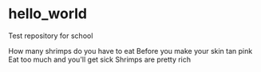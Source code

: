 # hello_world
Test repository for school

How many shrimps do you have to eat
Before you make your skin tan pink
Eat too much and you'll get sick
Shrimps are pretty rich
